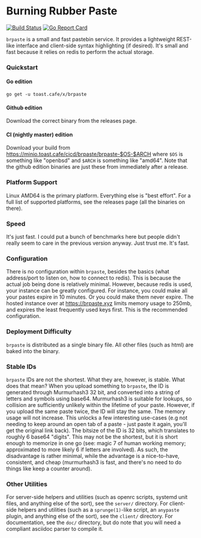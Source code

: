 Burning Rubber Paste
====================

[![Build Status](https://cloud.drone.io/api/badges/5paceToast/brpaste/status.svg)](https://cloud.drone.io/5paceToast/brpaste)
[![Go Report Card](https://goreportcard.com/badge/toast.cafe/x/brpaste)](https://goreportcard.com/report/toast.cafe/x/brpaste)

`brpaste` is a small and fast pastebin service.
It provides a lightweight REST-like interface and client-side syntax highlighting (if desired).
It's small and fast because it relies on redis to perform the actual storage.

### Quickstart
#### Go edition
`go get -u toast.cafe/x/brpaste`
#### Github edition
Download the correct binary from the releases page.
#### CI (nightly master) edition
Download your build from https://minio.toast.cafe/cicd/brpaste/brpaste-$OS-$ARCH where `$OS` is something like "openbsd" and `$ARCH` is something like "amd64".
Note that the github edition binaries are just these from immediately after a release.

### Platform Support
Linux AMD64 is the primary platform.
Everything else is "best effort".
For a full list of supported platforms, see the releases page (all the binaries on there).

### Speed
It's just fast.
I could put a bunch of benchmarks here but people didn't really seem to care in the previous version anyway.
Just trust me.
It's fast.

### Configuration
There is no configuration within `brpaste`, besides the basics (what address/port to listen on, how to connect to redis).
This is because the actual job being done is relatively minimal.
However, because redis is used, your instance can be greatly configured.
For instance, you could make all your pastes expire in 10 minutes.
Or you could make them never expire.
The hosted instance over at https://brpaste.xyz limits memory usage to 250mb, and expires the least frequently used keys first.
This is the recommended configuration.

### Deployment Difficulty
`brpaste` is distributed as a single binary file.
All other files (such as html) are baked into the binary.

### Stable IDs
`brpaste` IDs are not the shortest.
What they are, however, is stable.
What does that mean?
When you upload something to `brpaste`, the ID is generated through Murmurhash3 32 bit, and converted into a string of letters and symbols using base64.
Murmurhash3 is suitable for lookups, so collision are sufficiently unlikely within the lifetime of your paste.
However, if you upload the same paste twice, the ID will stay the same.
The memory usage will not increase.
This unlocks a few interesting use-cases (e.g not needing to keep around an open tab of a paste - just paste it again, you'll get the original link back).
The bitsize of the ID is 32 bits, which translates to roughly 6 base64 "digits".
This may not be the shortest, but it is short enough to memorize in one go (see: magic 7 of human working memory; approximated to more likely 6 if letters are involved).
As such, the disadvantage is rather minimal, while the advantage is a nice-to-have, consistent, and cheap (murmurhash3 is fast, and there's no need to do things like keep a counter around).

### Other Utilities
For server-side helpers and utilities (such as openrc scripts, systemd unit files, and anything else of the sort), see the `server/` directory.
For client-side helpers and utilities (such as a `sprunge(1)`-like script, an `anypaste` plugin, and anything else of the sort), see the `client/` directory.
For documentation, see the `doc/` directory, but do note that you will need a compliant asciidoc parser to compile it.
